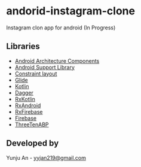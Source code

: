 # andorid-instagram-clone
Instagram clon app for android (In Progress)

## Libraries
- [Android Architecture Components](https://developer.android.com/topic/libraries/architecture)
- [Android Support Library](https://developer.android.com/topic/libraries/support-library/index.html)
- [Constraint layout](https://developer.android.com/training/constraint-layout/index.html)
- [Glide](https://github.com/bumptech/glide)
- [Kotlin](https://github.com/JetBrains/kotlin)
- [Dagger](https://google.github.io/dagger/)
- [RxKotlin](https://github.com/ReactiveX/RxKotlin)
- [RxAndroid](https://github.com/ReactiveX/RxAndroid)
- [RxFirebase](https://github.com/kunny/RxFirebase)
- [Firebase](https://github.com/firebase/)
- [ThreeTenABP](https://github.com/JakeWharton/ThreeTenABP)

## Developed by
Yunju An - yyjan219@gmail.com

